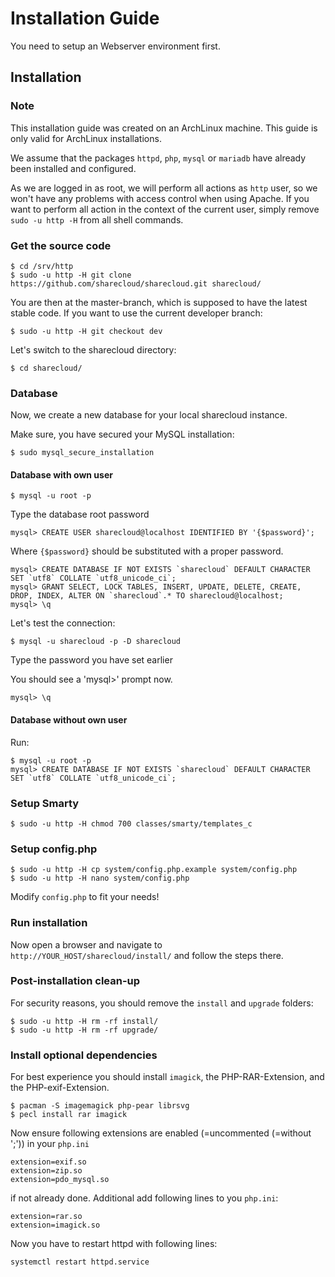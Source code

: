 # Installation Guide

You need to setup an Webserver environment first. 

## Installation

### Note
This installation guide was created on an ArchLinux machine. This guide is only valid for ArchLinux installations.

We assume that the packages `httpd`, `php`, `mysql` or `mariadb` have already been installed and configured.

As we are logged in as root, we will perform all actions as `http` user, so we won't have any problems
with access control when using Apache. If you want to perform all action in the context of the current
user, simply remove `sudo -u http -H` from all shell commands.

### Get the source code

	$ cd /srv/http
	$ sudo -u http -H git clone https://github.com/sharecloud/sharecloud.git sharecloud/
	
You are then at the master-branch, which is supposed to have the latest stable code. If you want to use
the current developer branch:

	$ sudo -u http -H git checkout dev
	
Let's switch to the sharecloud directory:

	$ cd sharecloud/
	
### Database
Now, we create a new database for your local sharecloud instance.

Make sure, you have secured your MySQL installation:

	$ sudo mysql_secure_installation

#### Database with own user

	$ mysql -u root -p
	
Type the database root password
	
	mysql> CREATE USER sharecloud@localhost IDENTIFIED BY '{$password}';

Where `{$password}` should be substituted with a proper password.

	mysql> CREATE DATABASE IF NOT EXISTS `sharecloud` DEFAULT CHARACTER SET `utf8` COLLATE `utf8_unicode_ci`;
	mysql> GRANT SELECT, LOCK TABLES, INSERT, UPDATE, DELETE, CREATE, DROP, INDEX, ALTER ON `sharecloud`.* TO sharecloud@localhost;
	mysql> \q

	
Let's test the connection:

	$ mysql -u sharecloud -p -D sharecloud
	
Type the password you have set earlier

You should see a 'mysql>' prompt now.

	mysql> \q

#### Database without own user
Run:

	$ mysql -u root -p
	mysql> CREATE DATABASE IF NOT EXISTS `sharecloud` DEFAULT CHARACTER SET `utf8` COLLATE `utf8_unicode_ci`;

### Setup Smarty

	$ sudo -u http -H chmod 700 classes/smarty/templates_c
	
### Setup config.php

	$ sudo -u http -H cp system/config.php.example system/config.php
	$ sudo -u http -H nano system/config.php

Modify `config.php` to fit your needs!

### Run installation
Now open a browser and navigate to `http://YOUR_HOST/sharecloud/install/` and follow the steps there.

### Post-installation clean-up
For security reasons, you should remove the `install` and `upgrade` folders:

	$ sudo -u http -H rm -rf install/
	$ sudo -u http -H rm -rf upgrade/

### Install optional dependencies

For best experience you should install `imagick`, the PHP-RAR-Extension, and the PHP-exif-Extension.

	$ pacman -S imagemagick php-pear librsvg
	$ pecl install rar imagick

Now ensure following extensions are enabled (=uncommented (=without ';')) in your `php.ini`

	extension=exif.so
	extension=zip.so
	extension=pdo_mysql.so

if not already done.
Additional add following lines to you `php.ini`:

	extension=rar.so
	extension=imagick.so
	
Now you have to restart httpd with following lines:
	
	systemctl restart httpd.service
